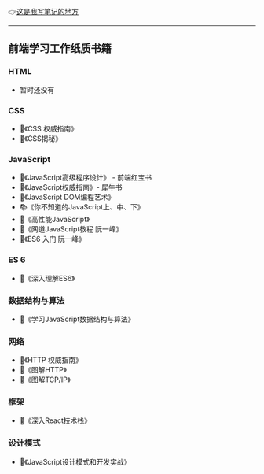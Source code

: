 :point_right:[这是我写笔记的地方](https://github.com/yayxs/writing-docs/issues)

<hr />

## 前端学习工作纸质书籍

### HTML

- 暂时还没有

### CSS

- :closed_book:《CSS 权威指南》
- :green_book:《CSS揭秘》

### JavaScript

- :blue_book:《JavaScript高级程序设计》 - 前端红宝书
- :orange_book:《JavaScript权威指南》- 犀牛书
- :notebook:《JavaScript DOM编程艺术》
- :books:《你不知道的JavaScript上、中、下》
- :ledger:《高性能JavaScript》 
- :closed_book:《网道JavaScript教程 阮一峰》
- :green_book:《ES6 入门 阮一峰》 

### ES 6 

- :blue_book:《深入理解ES6》

### 数据结构与算法

- :orange_book:《学习JavaScript数据结构与算法》

### 网络

- :notebook:《HTTP 权威指南》
- :orange_book:《图解HTTP》
- :green_book:《图解TCP/IP》

### 框架

- :ledger:《深入React技术栈》

### 设计模式

- :notebook_with_decorative_cover:《JavaScript设计模式和开发实战》

